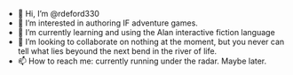 - 👋 Hi, I’m @rdeford330
- 👀 I’m interested in authoring IF adventure games.
- 🌱 I’m currently learning and using the Alan interactive fiction language
- 💞️ I’m looking to collaborate on nothing at the moment, but you never can tell what lies beyound the next bend in the river of life.
- 📫 How to reach me: currently running under the radar. Maybe later.

<!---
rdeford330/rdeford330 is a ✨ special ✨ repository because its `README.md` (this file) appears on your GitHub profile.
You can click the Preview link to take a look at your changes.
--->
